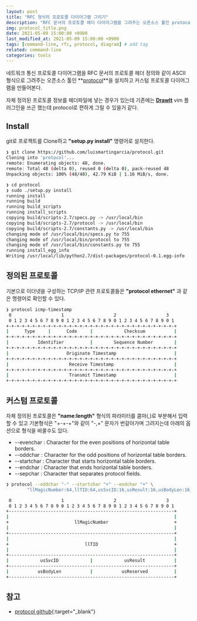 ```yaml
---
layout: post
title: "RFC 형식의 프로토콜 다이어그램 그리기"
description: "RFC 문서의 프로토콜 헤더 다이어그램을 그려주는 오픈소스 툴인 protocol을 설치하고 커스텀 다이어그램을 만들어본다."
img: protocol_title.png
date: 2021-05-09 15:00:00 +0900
last_modified_at: 2021-05-09 15:00:00 +0900
tags: [command-line, rfc, protocol, diagram] # add tag
related: command-line
categories: tools
---
```


네트워크 통신 프로토콜 다이어그램을 RFC 문서의 프로토콜 헤더 정의와 같이 ASCII 형식으로 그려주는 오픈소스 툴인 **[protocol](http://www.luismg.com/protocol/)**을 설치하고 커스텀 프로토콜 다이어그램을 만들어본다.

자체 정의된 프로토콜 정보를 헤더파일에 넣는 경우가 있는데 기존에는 **[DrawIt](https://www.vim.org/scripts/script.php?script_id=40)** vim 플러그인을 쓰곤 했는데 protocol로 편하게 그릴 수 있을거 같다. 

<!--more-->

## Install

git로 프로젝트를 Clone하고 **"setup.py install"** 명령어로 설치한다. 

```bash
❯ git clone https://github.com/luismartingarcia/protocol.git
Cloning into 'protocol'...
remote: Enumerating objects: 48, done.
remote: Total 48 (delta 0), reused 0 (delta 0), pack-reused 48
Unpacking objects: 100% (48/48), 42.79 KiB | 1.16 MiB/s, done.

❯ cd protocol
❯ sudo ./setup.py install
running install
running build
running build_scripts
running install_scripts
copying build/scripts-2.7/specs.py -> /usr/local/bin
copying build/scripts-2.7/protocol -> /usr/local/bin
copying build/scripts-2.7/constants.py -> /usr/local/bin
changing mode of /usr/local/bin/specs.py to 755
changing mode of /usr/local/bin/protocol to 755
changing mode of /usr/local/bin/constants.py to 755
running install_egg_info
Writing /usr/local/lib/python2.7/dist-packages/protocol-0.1.egg-info
```

## 정의된 프로토콜

기본으로 이더넷을 구성하는 TCP/IP 관련 프로토콜들은 **"protocol ethernet"** 과 같은 명령어로 확인할 수 있다. 

```bash
❯ protocol icmp-timestamp
 0                   1                   2                   3
 0 1 2 3 4 5 6 7 8 9 0 1 2 3 4 5 6 7 8 9 0 1 2 3 4 5 6 7 8 9 0 1
+-+-+-+-+-+-+-+-+-+-+-+-+-+-+-+-+-+-+-+-+-+-+-+-+-+-+-+-+-+-+-+-+
|      Type     |      Code     |            Checksum           |
+-+-+-+-+-+-+-+-+-+-+-+-+-+-+-+-+-+-+-+-+-+-+-+-+-+-+-+-+-+-+-+-+
|           Identifier          |        Sequence Number        |
+-+-+-+-+-+-+-+-+-+-+-+-+-+-+-+-+-+-+-+-+-+-+-+-+-+-+-+-+-+-+-+-+
|                      Originate Timestamp                      |
+-+-+-+-+-+-+-+-+-+-+-+-+-+-+-+-+-+-+-+-+-+-+-+-+-+-+-+-+-+-+-+-+
|                       Receive Timestamp                       |
+-+-+-+-+-+-+-+-+-+-+-+-+-+-+-+-+-+-+-+-+-+-+-+-+-+-+-+-+-+-+-+-+
|                       Transmit Timestamp                      |
+-+-+-+-+-+-+-+-+-+-+-+-+-+-+-+-+-+-+-+-+-+-+-+-+-+-+-+-+-+-+-+-+
```

## 커스텀 프로토콜 

자체 정의된 프로토콜은 **"name:length"** 형식의 파라미터를 콤마(,)로 부분해서 입력할 수 있고 기본형식은 "+-+-+"와 같이 "-,+" 문자가 번갈아가며 그려지는데 아래의 옵션으로 형식을 바꿀수도 있다. 

- --evenchar  <char>  : Character for the even positions of horizontal table borders.  
- --oddchar   <char>  : Character for the odd positions of horizontal table borders.  
- --startchar <char>  : Character that starts horizontal table borders.    
- --endchar   <char>  : Character that ends horizontal table borders.    
- --sepchar   <char>  : Character that separates protocol fields.   



```bash
❯ protocol --oddchar "-" --startchar "+" --endchar "+" \
        "llMagicNumber:64,llTID:64,usSvcID:16,usResult:16,usBodyLen:16,usReserved:16"

 0                   1                   2                   3
 0 1 2 3 4 5 6 7 8 9 0 1 2 3 4 5 6 7 8 9 0 1 2 3 4 5 6 7 8 9 0 1
+---------------------------------------------------------------+
|                                                               |
+                         llMagicNumber                         +
|                                                               |
+---------------------------------------------------------------+
|                                                               |
+                             llTID                             +
|                                                               |
+---------------------------------------------------------------+
|            usSvcID            |            usResult           |
+---------------------------------------------------------------+
|           usBodyLen           |           usReserved          |
+---------------------------------------------------------------+
```

## 참고

- [protocol github](https://github.com/luismartingarcia/protocol){:target="_blank"}
